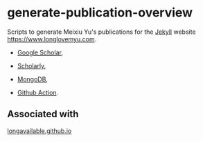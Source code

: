 # generate-publication-overview

 Scripts to generate Meixiu Yu's publications for the [Jekyll](https://jekyllrb.com/) website <https://www.longlovemyu.com>.
 
 - [Google Scholar](https://scholar.google.com/),
 
 - [Scholarly](https://github.com/scholarly-python-package/scholarly),
 
 - [MongoDB](https://www.mongodb.com),
 
 - [Github Action](https://github.com/features/actions).
 
 ##  Associated with
 
 [longavailable.github.io](https://github.com/longavailable/longavailable.github.io)

